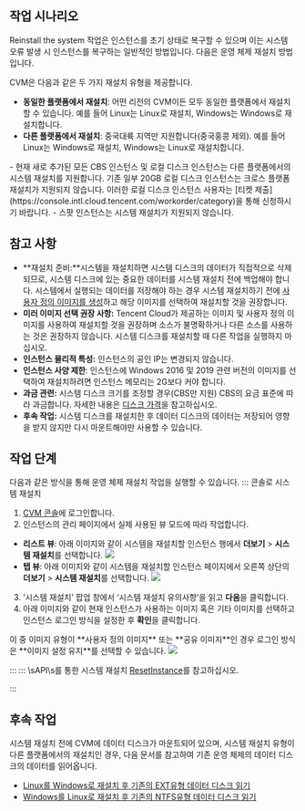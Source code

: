 ## 작업 시나리오

Reinstall the system 작업은 인스턴스를 초기 상태로 복구할 수 있으며 이는 시스템 오류 발생 시 인스턴스를 복구하는 일반적인 방법입니다. 다음은 운영 체제 재설치 방법입니다.


CVM은 다음과 같은 두 가지 재설치 유형을 제공합니다.
 - **동일한 플랫폼에서 재설치**: 어떤 리전의 CVM이든 모두 동일한 플랫폼에서 재설치할 수 있습니다.
 예를 들어 Linux는 Linux로 재설치, Windows는 Windows로 재설치합니다. 
 - **다른 플랫폼에서 재설치**: 중국대륙 지역만 지원합니다(중국홍콩 제외).
 예를 들어 Linux는 Windows로 재설치, Windows는 Linux로 재설치합니다.
<dx-alert infotype="explain" title="">
- 현재 새로 추가된 모든 CBS 인스턴스 및 로컬 디스크 인스턴스는 다른 플랫폼에서의 시스템 재설치를 지원합니다. 기존 일부 20GB 로컬 디스크 인스턴스는 크로스 플랫폼 재설치가 지원되지 않습니다. 이러한 로컬 디스크 인스턴스 사용자는 [티켓 제출](https://console.intl.cloud.tencent.com/workorder/category)을 통해 신청하시기 바랍니다.
- 스팟 인스턴스는 시스템 재설치가 지원되지 않습니다.
</dx-alert>



## 참고 사항
 - **재설치 준비:**시스템을 재설치하면 시스템 디스크의 데이터가 직접적으로 삭제되므로, 시스템 디스크에 있는 중요한 데이터를 시스템 재설치 전에 백업해야 합니다. 시스템에서 실행되는 데이터를 저장해야 하는 경우 시스템 재설치하기 전에 [사용자 정의 이미지를 생성](/doc/product/213/4942)하고 해당 이미지를 선택하여 재설치할 것을 권장합니다.
 - **미러 이미지 선택 권장 사항:** Tencent Cloud가 제공하는 이미지 및 사용자 정의 이미지를 사용하여 재설치할 것을 권장하며 소스가 불명확하거나 다른 소스를 사용하는 것은 권장하지 않습니다. 시스템 디스크를 재설치할 때 다른 작업을 실행하지 마십시오.
 - **인스턴스 물리적 특성:** 인스턴스의 공인 IP는 변경되지 않습니다.
 - **인스턴스 사양 제한**: 인스턴스에 Windows 2016 및 2019 관련 버전의 이미지를 선택하여 재설치하려면 인스턴스 메모리는 2G보다 커야 합니다.
 - **과금 관련:** 시스템 디스크 크기를 조정할 경우(CBS만 지원) CBS의 요금 표준에 따라 과금합니다. 자세한 내용은 [디스크 가격](/doc/product/213/%E7%A1%AC%E7%9B%98%E4%BB%B7%E6%A0%BC)을 참고하십시오.
 - **후속 작업:** 시스템 디스크를 재설치한 후 데이터 디스크의 데이터는 저장되어 영향을 받지 않지만 다시 마운트해야만 사용할 수 있습니다.


## 작업 단계
다음과 같은 방식을 통해 운영 체제 재설치 작업을 실행할 수 있습니다.
<dx-tabs>
::: 콘솔로 시스템 재설치[](id:useConsole)
1. [CVM 콘솔](https://console.cloud.tencent.com/cvm/)에 로그인합니다.
2. 인스턴스의 관리 페이지에서 실제 사용된 뷰 모드에 따라 작업합니다.
  - **리스트 뷰**: 아래 이미지와 같이 시스템을 재설치할 인스턴스 행에서 **더보기** > **시스템 재설치**를 선택합니다.
![](https://qcloudimg.tencent-cloud.cn/raw/292e93008168285d01416391632ff43c.png)
  - **탭 뷰**: 아래 이미지와 같이 시스템을 재설치할 인스턴스 페이지에서 오른쪽 상단의 **더보기** > **시스템 재설치**를 선택합니다.
![](https://qcloudimg.tencent-cloud.cn/raw/27a65b9ae3e68ab8a6a59e2186ce115d.png)
3. ‘시스템 재설치’ 팝업 창에서 ‘시스템 재설치 유의사항’을 읽고 **다음**을 클릭합니다.
4. 아래 이미지와 같이 현재 인스턴스가 사용하는 이미지 혹은 기타 이미지를 선택하고 인스턴스 로그인 방식을 설정한 후 **확인**을 클릭합니다.
<dx-alert infotype="explain" title="">
이 중 이미지 유형이 **사용자 정의 이미지** 또는 **공유 이미지**인 경우 로그인 방식은 **이미지 설정 유지**를 선택할 수 있습니다.
</dx-alert>
<img src="https://staticintl.cloudcachetci.com/yehe/backend-news/Akym383_%E4%BC%81%E4%B8%9A%E5%BE%AE%E4%BF%A1%E6%88%AA%E5%9B%BE_20230407162815.png"/>

:::
::: \sAPI\s를 통한 시스템 재설치[](id:useAPI)
[ResetInstance](https://intl.cloud.tencent.com/document/product/213/33242)를 참고하십시오.

:::
</dx-tabs>

## 후속 작업
시스템 재설치 전에 CVM에 데이터 디스크가 마운트되어 있으며, 시스템 재설치 유형이 다른 플랫폼에서의 재설치인 경우, 다음 문서를 참고하여 기존 운영 체제의 데이터 디스크의 데이터를 읽어옵니다.
- [Linux를 Windows로 재설치 후 기존의 EXT유형 데이터 디스크 읽기](https://intl.cloud.tencent.com/document/product/213/3856)
- [Windows를 Linux로 재설치 후 기존의 NTFS유형 데이터 디스크 읽기](https://intl.cloud.tencent.com/document/product/213/3857)

